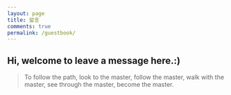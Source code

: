```yaml
---
layout: page
title: 留言
comments: true
permalink: /guestbook/
---
```

## Hi, welcome to leave a message here.:)

> To follow the path, look to the master, follow the master, walk with the master, see through the master, become the master.

